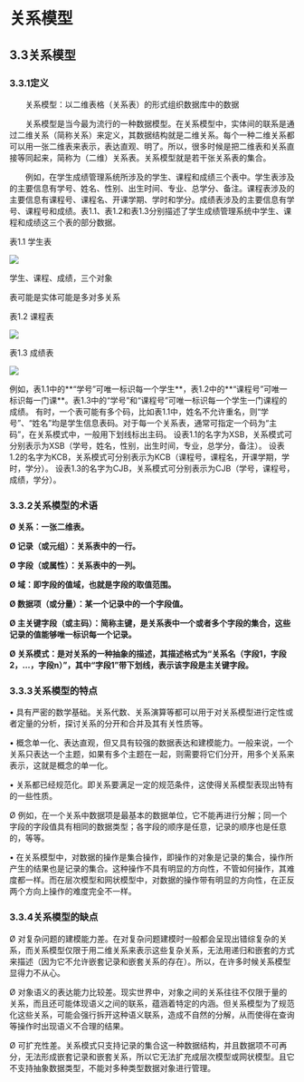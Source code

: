 # 关系模型



## 3.3关系模型

### 3.3.1定义

　　关系模型：以二维表格（关系表）的形式组织数据库中的数据

　　关系模型是当今最为流行的一种数据模型。在关系模型中，实体间的联系是通过二维关系（简称关系）来定义，其数据结构就是二维关系。每个一种二维关系都可以用一张二维表来表示，表达直观、明了。所以，很多时候是把二维表和关系直接等同起来，简称为（二维）关系表。关系模型就是若干张关系表的集合。

 

　　例如，在学生成绩管理系统所涉及的学生、课程和成绩三个表中。学生表涉及的主要信息有学号、姓名、性别、出生时间、专业、总学分、备注。课程表涉及的主要信息有课程号、课程名、开课学期、学时和学分。成绩表涉及的主要信息有学号、课程号和成绩。表1.1、表1.2和表1.3分别描述了学生成绩管理系统中学生、课程和成绩这三个表的部分数据。

表1.1 学生表

![](https://img1.zlogs.net/19/20191025233517.png)

 

学生、课程、成绩，三个对象

表可能是实体可能是多对多关系

表1.2 课程表

![](https://img1.zlogs.net/19/20191025233536.png)

表1.3 成绩表

 ![](https://img1.zlogs.net/19/20191025233549.png)

例如，表1.1中的**“学号”可唯一标识每一个学生**，表1.2中的**“课程号”可唯一标识每一门课**。表1.3中的“学号”和“课程号”可唯一标识每一个学生一门课程的成绩。
有时，一个表可能有多个码，比如表1.1中，姓名不允许重名，则“学号”、“姓名”均是学生信息表码。对于每一个关系表，通常可指定一个码为“主码”，在关系模式中，一般用下划线标出主码。
设表1.1的名字为XSB，关系模式可分别表示为XSB（学号，姓名，性别，出生时间，专业，总学分，备注）。
设表1.2的名字为KCB，关系模式可分别表示为KCB（课程号，课程名，开课学期，学时，学分）。
设表1.3的名字为CJB，关系模式可分别表示为CJB（学号，课程号，成绩，学分）。

 

 

### 3.3.2**关系模型的术语**

**Ø 关系：一张二维表。**

**Ø 记录（或元组）：关系表中的一行。**

**Ø 字段（或属性）：关系表中的一列。**

**Ø 域：即字段的值域，也就是字段的取值范围。**

**Ø 数据项（或分量）：某一个记录中的一个字段值。**

**Ø 主关键字段（或主码）：简称主键，是关系表中一个或者多个字段的集合，这些记录的值能够唯一标识每一个记录。**

**Ø 关系模式：是对关系的一种抽象的描述，其描述格式为“关系名（字段1，字段2，…，字段n）”，其中“字段1”带下划线，表示该字段是主关键字段。**

 

### 3.3.3关系模型的特点

•     具有严密的数学基础。关系代数、关系演算等都可以用于对关系模型进行定性或者定量的分析，探讨关系的分开和合并及其有关性质等。

•     概念单一化、表达直观，但又具有较强的数据表达和建模能力。一般来说，一个关系只表达一个主题，如果有多个主题在一起，则需要将它们分开，用多个关系来表示，这就是概念的单一化。

•     关系都已经规范化。即关系要满足一定的规范条件，这使得关系模型表现出特有的一些性质。

Ø  例如，在一个关系中数据项是最基本的数据单位，它不能再进行分解；同一个字段的字段值具有相同的数据类型；各字段的顺序是任意，记录的顺序也是任意的，等等。

•     在关系模型中，对数据的操作是集合操作，即操作的对象是记录的集合，操作所产生的结果也是记录的集合。这种操作不具有明显的方向性，不管如何操作，其难度都一样。而在层次模型和网状模型中，对数据的操作带有明显的方向性，在正反两个方向上操作的难度完全不一样。

 

 

### 3.3.4关系模型的缺点

Ø  对复杂问题的建模能力差。在对复杂问题建模时一般都会呈现出错综复杂的关系，而关系模型仅限于用二维关系来表示这些复杂关系，无法用递归和嵌套的方式来描述（因为它不允许嵌套记录和嵌套关系的存在）。所以，在许多时候关系模型显得力不从心。

Ø  对象语义的表达能力比较差。现实世界中，对象之间的关系往往不仅限于量的关系，而且还可能体现语义之间的联系，蕴涵着特定的内涵。但关系模型为了规范化这些关系，可能会强行拆开这种语义联系，造成不自然的分解，从而使得在查询等操作时出现语义不合理的结果。

Ø  可扩充性差。关系模式只支持记录的集合这一种数据结构，并且数据项不可再分，无法形成嵌套记录和嵌套关系，所以它无法扩充成层次模型或网状模型。且它不支持抽象数据类型，不能对多种类型数据对象进行管理。

 

 